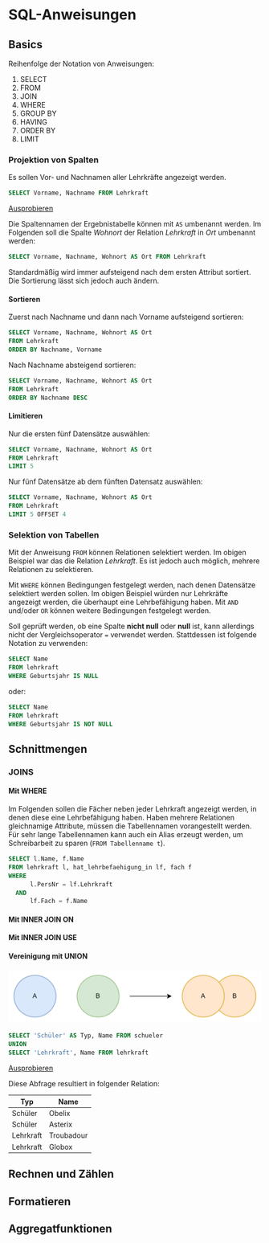 # SQL-Anweisungen

## Basics

Reihenfolge der Notation von Anweisungen:

1. SELECT
2. FROM
3. JOIN
4. WHERE
5. GROUP BY
6. HAVING
7. ORDER BY
8. LIMIT

### Projektion von Spalten

Es sollen Vor- und Nachnamen aller Lehrkräfte angezeigt werden.

````SQL
SELECT Vorname, Nachname FROM Lehrkraft
````

[Ausprobieren](https://it.treptowkolleg.de/?page=docs-sql&db=abitraining&query=SELECT%20Vorname,%20Nachname%20FROM%20Lehrkraft#formular)

Die Spaltennamen der Ergebnistabelle können mit ``AS`` umbenannt werden. Im Folgenden soll
die Spalte *Wohnort* der Relation *Lehrkraft* in *Ort* umbenannt werden:

````SQL
SELECT Vorname, Nachname, Wohnort AS Ort FROM Lehrkraft
````

Standardmäßig wird immer aufsteigend nach dem ersten Attribut sortiert. Die
Sortierung lässt sich jedoch auch ändern.

#### Sortieren

Zuerst nach Nachname und dann nach Vorname aufsteigend sortieren:

````SQL
SELECT Vorname, Nachname, Wohnort AS Ort
FROM Lehrkraft
ORDER BY Nachname, Vorname
````

Nach Nachname absteigend sortieren:

````SQL
SELECT Vorname, Nachname, Wohnort AS Ort
FROM Lehrkraft
ORDER BY Nachname DESC
````

#### Limitieren

Nur die ersten fünf Datensätze auswählen:

````SQL
SELECT Vorname, Nachname, Wohnort AS Ort 
FROM Lehrkraft
LIMIT 5
````

Nur fünf Datensätze ab dem fünften Datensatz auswählen:

````SQL
SELECT Vorname, Nachname, Wohnort AS Ort 
FROM Lehrkraft
LIMIT 5 OFFSET 4
````

### Selektion von Tabellen

Mit der Anweisung ``FROM`` können Relationen selektiert werden. Im obigen Beispiel war das
die Relation *Lehrkraft*. Es ist jedoch auch möglich, mehrere Relationen zu selektieren.

Mit ``WHERE`` können Bedingungen festgelegt werden, nach denen Datensätze selektiert werden
sollen. Im obigen Beispiel würden nur Lehrkräfte angezeigt werden, die überhaupt eine
Lehrbefähigung haben. Mit ``AND`` und/oder ``OR`` können weitere Bedingungen festgelegt werden.

Soll geprüft werden, ob eine Spalte **nicht null** oder **null** ist, kann allerdings nicht
der Vergleichsoperator ``=`` verwendet werden. Stattdessen ist folgende Notation zu verwenden:

````SQL
SELECT Name
FROM lehrkraft
WHERE Geburtsjahr IS NULL
````

oder:

````SQL
SELECT Name
FROM lehrkraft
WHERE Geburtsjahr IS NOT NULL
````

## Schnittmengen

### JOINS

#### Mit WHERE

Im Folgenden sollen die Fächer neben jeder Lehrkraft angezeigt werden, in denen diese
eine Lehrbefähigung haben. Haben mehrere Relationen gleichnamige Attribute, müssen die
Tabellennamen vorangestellt werden. Für sehr lange Tabellennamen kann auch ein Alias erzeugt
werden, um Schreibarbeit zu sparen (``FROM Tabellenname t``).

````SQL
SELECT l.Name, f.Name
FROM lehrkraft l, hat_lehrbefaehigung_in lf, fach f
WHERE
      l.PersNr = lf.Lehrkraft
  AND 
      lf.Fach = f.Name
````

#### Mit INNER JOIN ON


#### Mit INNER JOIN USE

#### Vereinigung mit UNION

![img.png](/docs/img/union.png)

````SQL
SELECT 'Schüler' AS Typ, Name FROM schueler
UNION
SELECT 'Lehrkraft', Name FROM lehrkraft
````

<a href="
https://it.treptowkolleg.de/?page=docs-sql
&db=abitraining
&query=
SELECT 'Schüler' AS Typ, Name FROM schueler
UNION
SELECT 'Lehrkraft', Name FROM lehrkraft
">Ausprobieren</a>

Diese Abfrage resultiert in folgender Relation:

|Typ|Name|
|---|---|
|Schüler|Obelix|
|Schüler|Asterix|
|Lehrkraft|Troubadour|
|Lehrkraft|Globox|

## Rechnen und Zählen

## Formatieren

## Aggregatfunktionen